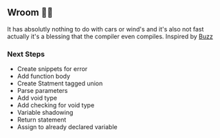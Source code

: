 ## Wroom 🚗💨
It has absolutly nothing to do with cars or wind's and it's also not fast actually it's a blessing that the compiler even compiles. 
Inspired by [Buzz](https://github.com/buzz-language/buzz)

### Next Steps
- Create snippets for error
- Add function body
- Create Statment tagged union
- Parse parameters
- Add void type
- Add checking for void type
- Variable shadowing
- Return statement
- Assign to already declared variable
